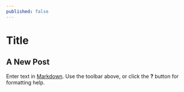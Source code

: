 ```yaml
---
published: false
---
```

# Title

###

###

## A New Post

Enter text in [Markdown](http://daringfireball.net/projects/markdown/). Use the toolbar above, or click the **?** button for formatting help.
